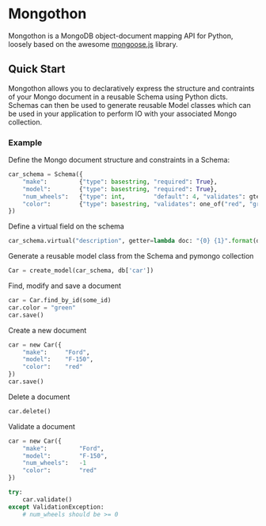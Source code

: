 # Mongothon

Mongothon is a MongoDB object-document mapping API for Python, loosely based on the awesome [mongoose.js](http://mongoosejs.com/) library. 


## Quick Start

Mongothon allows you to declaratively express the structure and contraints of your Mongo document in a reusable Schema using Python dicts. Schemas can then be used to generate reusable Model classes which can be used in your application to perform IO with your associated Mongo collection.

### Example

Define the Mongo document structure and constraints in a Schema:
```python
car_schema = Schema({
    "make":         {"type": basestring, "required": True},
    "model":        {"type": basestring, "required": True},
    "num_wheels":   {"type": int,        "default": 4, "validates": gte(0)}
    "color":        {"type": basestring, "validates": one_of("red", "green", "blue")}
})
```
Define a virtual field on the schema
```python
car_schema.virtual("description", getter=lambda doc: "{0} {1}".format(doc.make, doc.model))
```
Generate a reusable model class from the Schema and pymongo collection
```python
Car = create_model(car_schema, db['car'])
```
Find, modify and save a document
```python
car = Car.find_by_id(some_id)
car.color = "green"
car.save()
```
Create a new document
```python
car = new Car({
    "make":     "Ford",
    "model":    "F-150",
    "color":    "red"
})
car.save()
```
Delete a document
```python
car.delete()
```
Validate a document
```python
car = new Car({
    "make":         "Ford",
    "model":        "F-150",
    "num_wheels":   -1
    "color":        "red"
})

try:
    car.validate()
except ValidationException:
    # num_wheels should be >= 0

```



